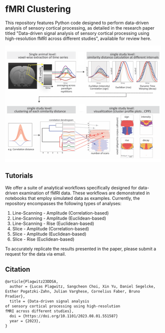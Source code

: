 # fMRI Clustering

This repository features Python code designed 
to perform data-driven analysis of sensory 
cortical processing, as detailed in the 
research paper titled "Data-driven signal analysis 
of sensory cortical processing using high-resolution 
fMRI across different studies", 
available for review here.

<p align="center">
<img src="./demo/img.png">
</p>

## Tutorials

We offer a suite of analytical workflows specifically 
designed for data-driven examination of fMRI data. 
These workflows are demonstrated in notebooks that 
employ simulated data as examples. Currently, the 
repository encompasses the following types of analyses:
1. Line-Scanning - Amplitude (Correlation-based)
2. Line-Scanning - Amplitude (Euclidean-based)
3. Line-Scanning - Rise (Euclidean-based)
4. Slice - Amplitude (Correlation-based)
5. Slice - Amplitude (Euclidean-based)
6. Slice - Rise (Euclidean-based)

To accurately replicate the results presented in the paper, 
please submit a request for the data via email.

## Citation

```
@article{Plagwitz23DDSA,
  author = {Lucas Plagwitz, Sangcheon Choi, Xin Yu, Daniel Segelcke, Esther Pogatzki-Zahn, Julian Varghese, Cornelius Faber, Bruno Pradier},
  title = {Data-driven signal analysis 
of sensory cortical processing using high-resolution 
fMRI across different studies},
  doi = {https://doi.org/10.1101/2023.08.01.551587}
  year = {2023},
}
```